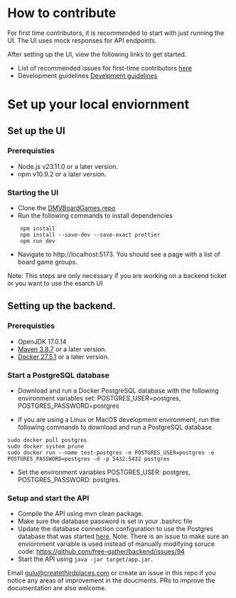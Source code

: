 # How to contribute


For first time contributors, it is recommended to start with just running the UI. The UI uses mock responses for API endpoints.

After setting up the UI, view the following links to get started.
- List of recommended issues for first-time contributors [here](https://github.com/Create-Third-Places/DMVBoardGames/issues?q=is%3Aissue%20state%3Aopen%20label%3A%22good%20first%20issue%22)
- Development guidelines [Develpment guidelines](https://github.com/free-gather/development/blob/main/development_guidelines.md)


# Set up your local enviornment


## Set up the UI

### Prerequisties

- Node.js v23.11.0 or a later version.
- npm v10.9.2 or a later version.

### Starting the UI
- Clone the [DMVBoardGames repo](https://github.com/free-gather/DMVBoardGames)
- Run the following commands to install dependencies

```
    npm install
    npm install --save-dev --save-exact prettier
    npm run dev
```

- Navigate to http://localhost:5173. You should see a page with a list of board game groups.

Note: This steps are only necessary if you are working on a backend ticket or you want to use the esarch UI
## Setting up the backend.


### Prerequisties

- OpenJDK 17.0.14
- [Maven 3.8.7](https://maven.apache.org/install.html) or a later version.
- [Docker 27.5.1](https://docs.docker.com/engine/install/) or a later version.


### Start a PostgreSQL database

- Download and run a Docker PostgreSQL database with the following environment variables set: POSTGRES_USER=postgres,
POSTGRES_PASSWORD=postgres

- If you are using a Linux or MacOS development environment, run the following commands to download and run a PostgreSQL database.
  
```
sudo docker pull postgres
sudo docker system prune
sudo docker run --name test-postgres -e POSTGRES_USER=postgres -e POSTGRES_PASSWORD=postgres -d -p 5432:5432 postgres
```

- Set the environment variables POSTGRES_USER: postgres, POSTGRES_PASSWORD: postgres. 

### Setup and start the API

- Compile the API using mvn clean package.
- Make sure the database password is set in your .bashrc file
- Update the database connection configuration to use the Postgres database that was started [here](https://github.com/free-gather/backend/blob/main/src/main/java/database/utils/ConnectionProvider.java). Note: There is an issue to make sure an enviornment variable is used instead of manually modifying soruce code: https://github.com/free-gather/backend/issues/94
- Start the API using `java -jar target/app.jar`.
  



Email gulu@createthirdplaces.com or create an issue in this repo if you notice any areas of improvement in the doucments. PRs to improve the documentation are also welcome.





